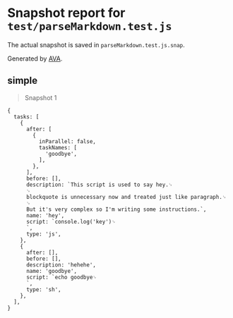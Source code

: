 # Snapshot report for `test/parseMarkdown.test.js`

The actual snapshot is saved in `parseMarkdown.test.js.snap`.

Generated by [AVA](https://ava.li).

## simple

> Snapshot 1

    {
      tasks: [
        {
          after: [
            {
              inParallel: false,
              taskNames: [
                'goodbye',
              ],
            },
          ],
          before: [],
          description: `This script is used to say hey.␊
          ␊
          blockquote is unnecessary now and treated just like paragraph.␊
          ␊
          But it's very complex so I'm writing some instructions.`,
          name: 'hey',
          script: `console.log('key')␊
          `,
          type: 'js',
        },
        {
          after: [],
          before: [],
          description: 'hehehe',
          name: 'goodbye',
          script: `echo goodbye␊
          `,
          type: 'sh',
        },
      ],
    }
